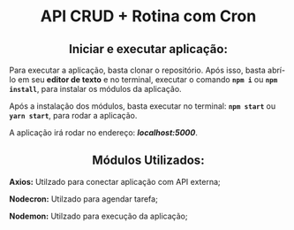 <div align="center">

# API CRUD + Rotina com Cron

</div>

<div align="center">

## Iniciar e executar aplicação:

</div>

Para executar a aplicação, basta clonar o repositório. Após isso, basta abrí-lo em seu **editor de texto** e no terminal, executar o comando **``npm i``** ou **``npm install``**, para instalar os módulos da aplicação.

Após a instalação dos módulos, basta executar no terminal: **``npm start``** ou **``yarn start``**, para rodar a aplicação.

A aplicação irá rodar no endereço: ***localhost:5000***.

<div align="center">

## Módulos Utilizados:

</div>

**Axios:** Utilzado para conectar aplicação com API externa;

**Nodecron:** Utilzado para agendar tarefa;

**Nodemon:** Utilzado para execução da aplicação;
